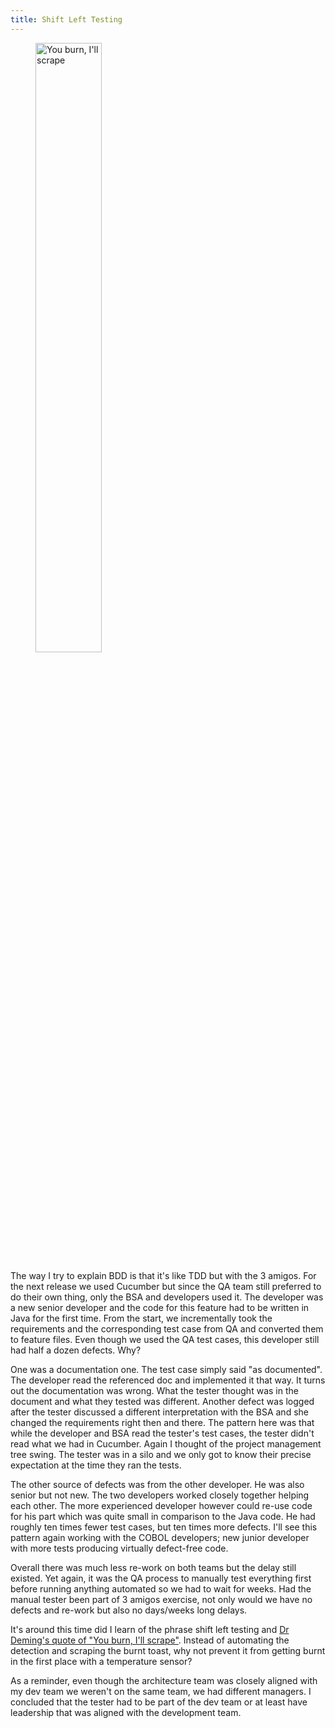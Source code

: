 ```yaml
---
title: Shift Left Testing
---
```


<figure>
    <img src="{{ site.baseurl }}/assets/images/toast.png" alt="You burn, I'll scrape" title="You burn, I'll scrape" style="width:50%;" />
</figure>

The way I try to explain BDD is that it's like TDD but with the 3 amigos. 
For the next release we used Cucumber but since the QA team still preferred to do their own thing, only the BSA and developers used it. 
The developer was a new senior developer and the code for this feature had to be written in Java for the first time. 
From the start, we incrementally took the requirements and the corresponding test case from QA and converted them to feature files. 
Even though we used the QA test cases, this developer still had half a dozen defects. Why? 

One was a documentation one. The test case simply said "as documented". The developer read the referenced doc and implemented it that way. 
It turns out the documentation was wrong. What the tester thought was in the document and what they tested was different. 
Another defect was logged after the tester discussed a different interpretation with the BSA and she changed the requirements right then and there. 
The pattern here was that while the developer and BSA read the tester's test cases, the tester didn't read what we had in Cucumber. 
Again I thought of the project management tree swing. The tester was in a silo and we only got to know their precise expectation at the time they ran the tests.

The other source of defects was from the other developer. He was also senior but not new. The two developers worked closely together helping each other. 
The more experienced developer however could re-use code for his part which was quite small in comparison to the Java code. 
He had roughly ten times fewer test cases, but ten times more defects. 
I'll see this pattern again working with the COBOL developers; new junior developer with more tests producing virtually defect-free code.

Overall there was much less re-work on both teams but the delay still existed. 
Yet again, it was the QA process to manually test everything first before running anything automated so we had to wait for weeks. 
Had the manual tester been part of 3 amigos exercise, not only would we have no defects and re-work but also no days/weeks long delays. 

It's around this time did I learn of the phrase shift left testing and [Dr Deming's quote of "You burn, I'll scrape"](https://deming.org/you-burn-ill-scrape/).
Instead of automating the detection and scraping the burnt toast, why not prevent it from getting burnt in the first place with a temperature sensor?

As a reminder, even though the architecture team was closely aligned with my dev team we weren't on the same team, we had different managers.
I concluded that the tester had to be part of the dev team or at least have leadership that was aligned with the development team. 

